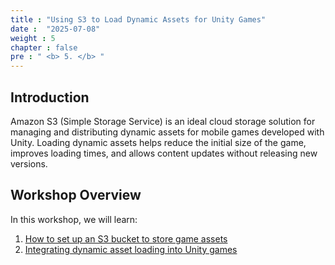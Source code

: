 ```yaml
---
title : "Using S3 to Load Dynamic Assets for Unity Games"
date :  "2025-07-08" 
weight : 5 
chapter : false
pre : " <b> 5. </b> "
---
```


## Introduction

Amazon S3 (Simple Storage Service) is an ideal cloud storage solution for managing and distributing dynamic assets for mobile games developed with Unity. Loading dynamic assets helps reduce the initial size of the game, improves loading times, and allows content updates without releasing new versions.

## Workshop Overview

In this workshop, we will learn:

1. [How to set up an S3 bucket to store game assets](4.1-CreateS3/)
2. [Integrating dynamic asset loading into Unity games](4.2-S3Unity/)
